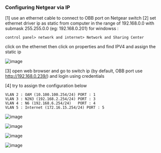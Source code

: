 ### Configuring Netgear via IP
[1] use an ethernet cable to connect to OBB port on Netgear switch
[2] set ethernet driver ip as static from computer in the range of 192.168.0.0 with submask 255.255.0.0 (eg: 192.168.0.201)
for windowss :
```
control panel> network and internet> Network and Sharing Center
```
click on the ethernet then click on properties and find IPV4 and assign the static ip


![image](https://github.com/user-attachments/assets/78728dbb-e56f-4f31-ad89-69278d446864)

[3] open web browser and go to switch ip (by default, OBB port use http://192.168.0.239/) and login using credentials


[4] try to assign the configuration below


```
VLAN 2 : OAM (10.100.100.254/24) PORT : 1
VLAN 3 : N2N3 (192.168.2.254/24) PORT : 3
VLAN 4 : N6 (192.168.6.254/24)   PORT : 4
VLAN 5 : Internet (172.16.15.254/24) PORT : 5
```


![image](https://github.com/user-attachments/assets/ff095bce-e473-490f-9468-980359e5f08a)


![image](https://github.com/user-attachments/assets/aedc399a-7ae8-4661-9e88-6d6cbaca0236)


![image](https://github.com/user-attachments/assets/013bce0a-bb65-4e51-9759-27048c0d1ea0)


![image](https://github.com/user-attachments/assets/4caae918-1e99-4592-a1a9-6e2afb585aed)

